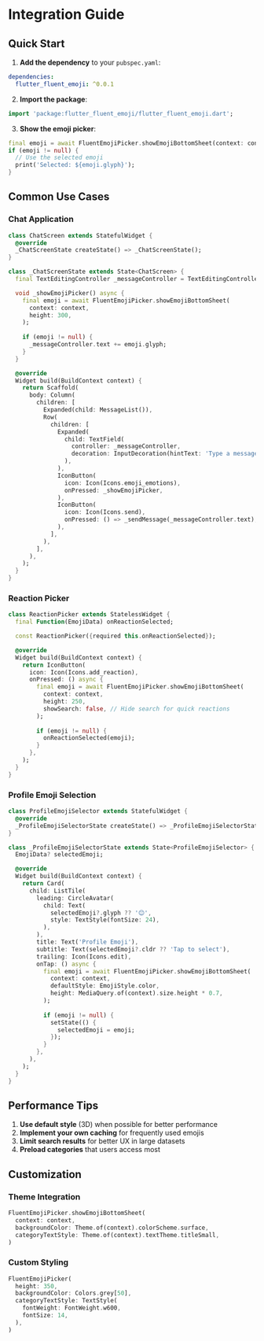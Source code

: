 # Integration Guide

## Quick Start

1. **Add the dependency** to your `pubspec.yaml`:
```yaml
dependencies:
  flutter_fluent_emoji: ^0.0.1
```

2. **Import the package**:
```dart
import 'package:flutter_fluent_emoji/flutter_fluent_emoji.dart';
```

3. **Show the emoji picker**:
```dart
final emoji = await FluentEmojiPicker.showEmojiBottomSheet(context: context);
if (emoji != null) {
  // Use the selected emoji
  print('Selected: ${emoji.glyph}');
}
```

## Common Use Cases

### Chat Application
```dart
class ChatScreen extends StatefulWidget {
  @override
  _ChatScreenState createState() => _ChatScreenState();
}

class _ChatScreenState extends State<ChatScreen> {
  final TextEditingController _messageController = TextEditingController();

  void _showEmojiPicker() async {
    final emoji = await FluentEmojiPicker.showEmojiBottomSheet(
      context: context,
      height: 300,
    );
    
    if (emoji != null) {
      _messageController.text += emoji.glyph;
    }
  }

  @override
  Widget build(BuildContext context) {
    return Scaffold(
      body: Column(
        children: [
          Expanded(child: MessageList()),
          Row(
            children: [
              Expanded(
                child: TextField(
                  controller: _messageController,
                  decoration: InputDecoration(hintText: 'Type a message...'),
                ),
              ),
              IconButton(
                icon: Icon(Icons.emoji_emotions),
                onPressed: _showEmojiPicker,
              ),
              IconButton(
                icon: Icon(Icons.send),
                onPressed: () => _sendMessage(_messageController.text),
              ),
            ],
          ),
        ],
      ),
    );
  }
}
```

### Reaction Picker
```dart
class ReactionPicker extends StatelessWidget {
  final Function(EmojiData) onReactionSelected;

  const ReactionPicker({required this.onReactionSelected});

  @override
  Widget build(BuildContext context) {
    return IconButton(
      icon: Icon(Icons.add_reaction),
      onPressed: () async {
        final emoji = await FluentEmojiPicker.showEmojiBottomSheet(
          context: context,
          height: 250,
          showSearch: false, // Hide search for quick reactions
        );
        
        if (emoji != null) {
          onReactionSelected(emoji);
        }
      },
    );
  }
}
```

### Profile Emoji Selection
```dart
class ProfileEmojiSelector extends StatefulWidget {
  @override
  _ProfileEmojiSelectorState createState() => _ProfileEmojiSelectorState();
}

class _ProfileEmojiSelectorState extends State<ProfileEmojiSelector> {
  EmojiData? selectedEmoji;

  @override
  Widget build(BuildContext context) {
    return Card(
      child: ListTile(
        leading: CircleAvatar(
          child: Text(
            selectedEmoji?.glyph ?? '😊',
            style: TextStyle(fontSize: 24),
          ),
        ),
        title: Text('Profile Emoji'),
        subtitle: Text(selectedEmoji?.cldr ?? 'Tap to select'),
        trailing: Icon(Icons.edit),
        onTap: () async {
          final emoji = await FluentEmojiPicker.showEmojiBottomSheet(
            context: context,
            defaultStyle: EmojiStyle.color,
            height: MediaQuery.of(context).size.height * 0.7,
          );
          
          if (emoji != null) {
            setState(() {
              selectedEmoji = emoji;
            });
          }
        },
      ),
    );
  }
}
```

## Performance Tips

1. **Use default style** (3D) when possible for better performance
2. **Implement your own caching** for frequently used emojis
3. **Limit search results** for better UX in large datasets
4. **Preload categories** that users access most

## Customization

### Theme Integration
```dart
FluentEmojiPicker.showEmojiBottomSheet(
  context: context,
  backgroundColor: Theme.of(context).colorScheme.surface,
  categoryTextStyle: Theme.of(context).textTheme.titleSmall,
)
```

### Custom Styling
```dart
FluentEmojiPicker(
  height: 350,
  backgroundColor: Colors.grey[50],
  categoryTextStyle: TextStyle(
    fontWeight: FontWeight.w600,
    fontSize: 14,
  ),
)
```
